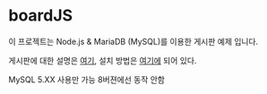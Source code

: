 # boardJS
 이 프로젝트는 Node.js &amp; MariaDB (MySQL)를 이용한 게시판 예제 입니다.

게시판에 대한 설명은 [여기](http://forest71.tistory.com/142),
설치 방법은 [여기에](http://forest71.tistory.com/141) 되어 있다.

MySQL 5.XX 사용만 가능 8버젼에선 동작 안함